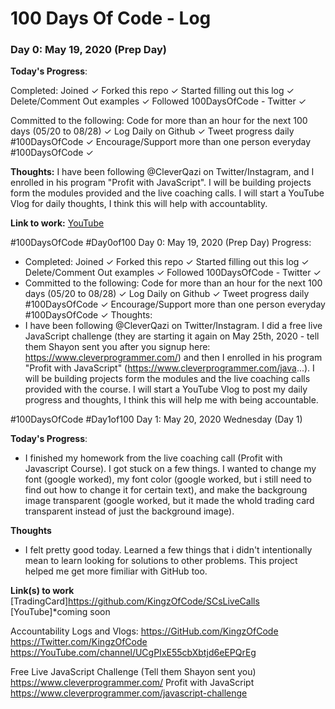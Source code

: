 # 100 Days Of Code - Log

### Day 0: May 19, 2020 (Prep Day)

**Today's Progress**:

Completed: Joined ✓ Forked this repo ✓ Started filling out this log ✓  Delete/Comment Out examples ✓ 
           Followed 100DaysOfCode - Twitter ✓

Committed to the following: Code for more than an hour for the next 100 days (05/20 to 08/28) ✓ Log Daily on Github ✓
                           Tweet progress daily #100DaysOfCode ✓ Encourage/Support more than one person everyday #100DaysOfCode ✓

**Thoughts:** I have been following @CleverQazi on Twitter/Instagram, and I enrolled in his program "Profit with JavaScript".  I will be building projects form the modules provided and the live coaching calls.  I will start a YouTube Vlog for daily thoughts, I think this will help with accountablity.

**Link to work:** [YouTube](https://youtu.be/DEH3JKGZBT8)

#100DaysOfCode #Day0of100
Day 0: May 19, 2020 (Prep Day)
Progress:
- Completed: Joined ✓ Forked this repo ✓ Started filling out this log ✓ Delete/Comment Out examples ✓ Followed 100DaysOfCode - Twitter ✓
- Committed to the following: Code for more than an hour for the next 100 days (05/20 to 08/28) ✓ Log Daily on Github ✓ Tweet progress daily #100DaysOfCode ✓ Encourage/Support more than one person everyday #100DaysOfCode ✓
Thoughts:
- I have been following @CleverQazi on Twitter/Instagram.  I did a free live JavaScript challenge (they are starting it again on May 25th, 2020 - tell them Shayon sent you after you signup here: https://www.cleverprogrammer.com/) and then I enrolled in his program "Profit with JavaScript" (https://www.cleverprogrammer.com/java...). I will be building projects form the modules and the live coaching calls provided with the course. I will start a YouTube Vlog to post my daily progress and thoughts, I think this will help me with being accountable.


#100DaysOfCode #Day1of100
Day 1: May 20, 2020 Wednesday (Day 1)

**Today's Progress**:
- I finished my homework from the live coaching call (Profit with Javascript Course).  I got stuck on a few things.  I wanted to change my font (google worked), my font color (google worked, but i still need to find out how to change it for certain text), and make the backgroung image transparent (google worked, but it made the whold trading card transparent instead of just the background image).

**Thoughts**
- I felt pretty good today.  Learned a few things that i didn't intentionally mean to learn looking for solutions to other problems.  This project helped me get more fimiliar with GitHub too.

**Link(s) to work**
[TradingCard]https://github.com/KingzOfCode/SCsLiveCalls
[YouTube]*coming soon

Accountability Logs and Vlogs:
https://GitHub.com/KingzOfCode
https://Twitter.com/KingzOfCode
https://YouTube.com/channel/UCgPIxE55cbXbtjd6eEPQrEg

Free Live JavaScript Challenge (Tell them Shayon sent you)
https://www.cleverprogrammer.com/
Profit with JavaScript
https://www.cleverprogrammer.com/javascript-challenge
